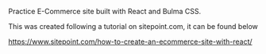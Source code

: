 Practice E-Commerce site built with React and Bulma CSS.

This was created following a tutorial on sitepoint.com, it can be found below

https://www.sitepoint.com/how-to-create-an-ecommerce-site-with-react/